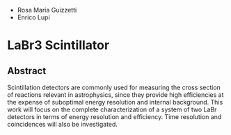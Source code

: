 - Rosa Maria Guizzetti
- Enrico Lupi

# LaBr3 Scintillator

## Abstract

Scintillation detectors are commonly used for measuring the cross section of reactions relevant in astrophysics, since they provide high efficiencies at the expense of suboptimal energy resolution and internal background. This work will focus on the complete characterization of a system of two LaBr detectors in terms of energy resolution and efficiency. Time resolution and coincidences will also be investigated.
